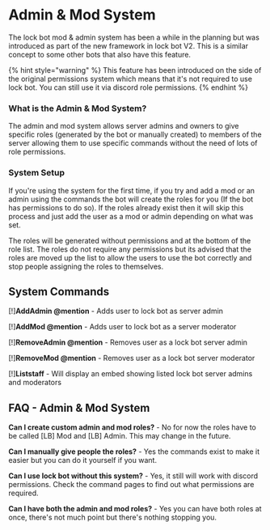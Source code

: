# Admin & Mod System

The lock bot mod & admin system has been a while in the planning but was introduced as part of the new framework in lock bot V2. This is a similar concept to some other bots that also have this feature. 

{% hint style="warning" %}
This feature has been introduced on the side of the original permissions system which means that it's not required to use lock bot. You can still use it via discord role permissions.
{% endhint %}

### What is the Admin & Mod System?

The admin and mod system allows server admins and owners to give specific roles \(generated by the bot or manually created\) to members of the server allowing them to use specific commands without the need of lots of role permissions.

### System Setup

If you're using the system for the first time, if you try and add a mod or an admin using the commands the bot will create the roles for you \(If the bot has permissions to do so\). If the roles already exist then it will skip this process and just add the user as a mod or admin depending on what was set.  

The roles will be generated without permissions and at the bottom of the role list. The roles do not require any permissions but its advised that the roles are moved up the list to allow the users to use the bot correctly and stop people assigning the roles to themselves.

## System Commands

\[!\]**AddAdmin @mention** - Adds user to lock bot as server admin

\[!\]**AddMod @mention** - Adds user to lock bot as a server moderator 

\[!\]**RemoveAdmin @mention** - Removes user as a lock bot server admin

\[!\]**RemoveMod @mention** - Removes user as a lock bot server moderator 

\[!\]**Liststaff**  - Will display an embed showing listed lock bot server admins and moderators

## FAQ - Admin & Mod System 

**Can I create custom admin and mod roles?** - No for now the roles have to be called \[LB\] Mod and \[LB\] Admin. This may change in the future.

**Can I manually give people the roles?** - Yes the commands exist to make it easier but you can do it yourself if you want. 

**Can I use lock bot without this system?** - Yes, it still will work with discord permissions. Check the command pages to find out what permissions are required.

**Can I have both the admin and mod roles?** - Yes you can have both roles at once, there's not much point but there's nothing stopping you.



